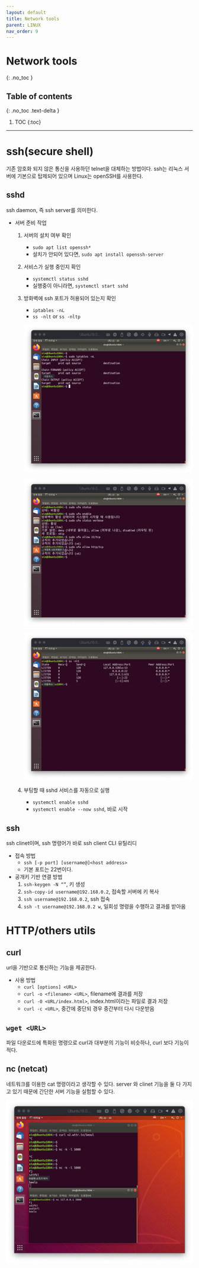 ```yaml
---
layout: default
title: Network tools
parent: LINUX
nav_order: 9
---
```


# Network tools
{: .no_toc }

## Table of contents
{: .no_toc .text-delta }

1. TOC
{:toc}

---

# ssh(secure shell)
기존 암호화 되지 않은 통신을 사용하던 telnet을 대체하는 방법이다. ssh는 리눅스 서버에 기본으로 탑제되어 있으며 Linux는 openSSH를 사용한다.

## sshd
ssh daemon, 즉 ssh server를 의미한다. 

- 서버 준비 작업
    1. 서버의 설치 여부 확인
        - `sudo apt list openssh*`
        - 설치가 안되어 있다면, `sudo apt install openssh-server`
    2. 서비스가 실행 중인지 확인
        - `systemctl status sshd`
        - 실행중이 아니라면, `systemctl start sshd`
    3. 방화벽에 ssh 포트가 허용되어 있는지 확인
        - `iptables -nL`
        - `ss -nlt`  or `ss -nltp`
        
        ![](imgs/2023-05-15-23-35-39.png)        
        
        ![](imgs/2023-05-15-23-35-50.png)
        
        ![](imgs/2023-05-15-23-36-00.png)
        
    4. 부팅할 때 sshd 서비스를 자동으로 실행
        - `systemctl enable sshd`
        - `systemctl enable --now sshd`, 바로 시작


## ssh
ssh clinet이며, ssh 명령어가 바로 ssh client CLI 유틸리디 

- 접속 방법
    - `ssh [-p port] [username@]<host address>`
    - 기본 포트는 22번이다.
- 공개키 기반 연결 방법
    1. `ssh-keygen -N “”`, 키 생성
    2. `ssh-copy-id username@192.168.0.2`, 접속할 서버에 키 복사
    3. `ssh username@192.168.0.2`, ssh 접속
    4. `ssh -t username@192.168.0.2 w`, 일회성 명령을 수행하고 결과를 받아옴

# HTTP/others utils


## curl
url을 기반으로 통신하는 기능을 제공한다. 

- 사용 방법
    - `curl [options] <URL>`
    - `curl -o <filename> <URL>`, filename에 결과를 저장
    - `curl -O <URL/index.html>`, index.html이라는 파일로 결과 저장
    - `curl -c <URL>`, 중간에 중단되 경우 중간부터 다시 다운받음


## `wget <URL>`
파일 다운로드에 특화된 명령으로 curl과 대부분의 기능이 비슷하나, curl 보다 기능이 적다.


## nc (netcat)
네트워크를 이용한 cat 명령이라고 생각할 수 있다. server 와 clinet 기능을 둘 다 가지고 있기 때문에 간단한 서버 기능을 실험할 수 있다.

![](imgs/2023-05-15-23-36-27.png)
